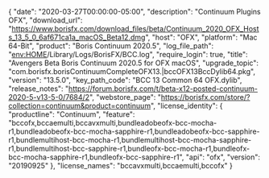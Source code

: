 {
  "date": "2020-03-27T00:00:00-05:00",
  "description": "Continuum Plugins OFX",
  "download_url": "https://www.borisfx.com/download_files/beta/Continuum_2020_OFX_Hosts_13_5_0_6af671ca1a_macOS_Beta12.dmg",
  "host": "OFX",
  "platform": "Mac 64-Bit",
  "product": "Boris Continuum 2020.5",
  "log_file_path": "<env:HOME>/Library/Logs/BorisFX/BCC.log",
  "require_login": true,
  "title": "Avengers Beta Boris Continuum 2020.5 for OFX macOS",
  "upgrade_topic": "com.borisfx.borisContinuumCompleteOFX13.|bccOFX13BccDylib64.pkg",
  "version": "13.5.0",
  "key_path_code": "BCC 13 Common 64 OFX.dylib",
  "release_notes": "https://forum.borisfx.com/t/beta-x12-posted-continuum-2020-5-v13-5-0/7684/2",
  "webstore_page": "https://borisfx.com/store/?collection=continuum&product=continuum",
  "license_identity": {
    "productline": "Continuum",
    "feature": "bccofx,bccaemulti,bccavxmulti,bundleadobeofx-bcc-mocha-r1,bundleadobeofx-bcc-mocha-sapphire-r1,bundleadobeofx-bcc-sapphire-r1,bundlemultihost-bcc-mocha-r1,bundlemultihost-bcc-mocha-sapphire-r1,bundlemultihost-bcc-sapphire-r1,bundleofx-bcc-mocha-r1,bundleofx-bcc-mocha-sapphire-r1,bundleofx-bcc-sapphire-r1",
    "api": "ofx",
    "version": "20190925"
  },
  "license_names": "bccavxmulti,bccaemulti,bccofx"
}
